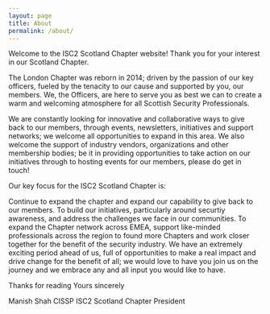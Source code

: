 ```yaml
---
layout: page
title: About
permalink: /about/
---
```


Welcome to the ISC2 Scotland Chapter website!
Thank you for your interest in our Scotland Chapter.

The London Chapter was reborn in 2014; driven by the passion of our key officers, fueled by the tenacity to our cause and supported by you, our members.  We, the Officers, are here to serve you as best we can to create a warm and welcoming atmosphere for all Scottish Security Professionals.

We are constantly looking for innovative and collaborative ways to give back to our members, through events, newsletters, initiatives and support networks; we welcome all opportunities to expand in this area. We also welcome the support of industry vendors, organizations and other membership bodies; be it in providing opportunities to take action on our initiatives through to hosting events for our members, please do get in touch!

Our key focus for the ISC2 Scotland Chapter is:

Continue to expand the chapter and expand our capability to give back to our members.
To build our initiatives, particularly around securtiy awareness, and address the challenges we face in our communities.
To expand the Chapter network across EMEA, support like-minded professionals across the region to found more Chapters and work closer together for the benefit of the security industry.
We have an extremely exciting period ahead of us, full of opportunities to make a real impact and drive change for the benefit of all; we would love to have you join us on the journey and we embrace any and all input you would like to have.

Thanks for reading
Yours sincerely

Manish Shah CISSP
ISC2 Scotland Chapter President
